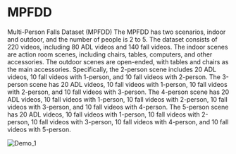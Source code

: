# MPFDD
Multi-Person Falls Dataset (MPFDD) 
The MPFDD has two scenarios, indoor and outdoor, and the number of people is 2 to 5. The dataset consists of 220 videos, including 80 ADL videos and 140 fall videos. The indoor scenes are action room scenes, including chairs, tables, computers, and other accessories. The outdoor scenes are open-ended, with tables and chairs as the main accessories. Specifically, the 2-person scene includes 20 ADL videos, 10 fall videos with 1-person, and 10 fall videos with 2-person. The 3-person scene has 20 ADL videos, 10 fall videos with 1-person, 10 fall videos with 2-person, and 10 fall videos with 3-person. The 4-person scene has 20 ADL videos, 10 fall videos with 1-person, 10 fall videos with 2-person, 10 fall videos with 3-person, and 10 fall videos with 4-person. The 5-person scene has 20 ADL videos, 10 fall videos with 1-person, 10 fall videos with 2-person, 10 fall videos with 3-person, 10 fall videos with 4-person, and 10 fall videos with 5-person.

![Demo_1](https://github.com/Hnnuliulei123456/MPFDD/blob/main/demo1.gif)
